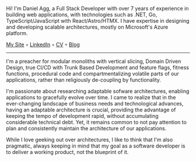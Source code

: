 Hi! I'm Daniel Agg, a Full Stack Developer with over 7 years of experience in building web applications, with technologies such as .NET, Go, TypeScript/JavaScript with React/Astro/HTMX. I have expertise in designing and developing scalable architectures, mostly on Microsoft's Azure platform.

[My Site](http://danielagg.com/) ◦ [LinkedIn](https://www.linkedin.com/in/danielagg/) ◦ [CV](https://www.danielagg.com/DanielAgg_CV.pdf) ◦ [Blog](https://blog.danielagg.com/)

---

I'm a preacher for modular monoliths with vertical slicing, Domain Driven Design, true CI/CD with Trunk Based Development and feature flags, fitness functions, procedural code and compartmentalizing volatile parts of our applications, rather than religiously de-coupling by functionality.

I'm passionate about researching adaptable sofware architectures, enabling applications to gracefully evolve over time. I came to realize that in the ever-changing landscape of business needs and technological advances, having an adaptable architecture is crucial, providing the advantage of keeping the tempo of development rapid, without accumulating considerable technical debt. Yet, it remains common to not pay attention to plan and consistently maintain the architecture of our applications.

While I love geeking out over architectures, I like to think that I'm also pragmatic, always keeping in mind that my goal as a software developer is to deliver a working product, not the blueprint of it.
